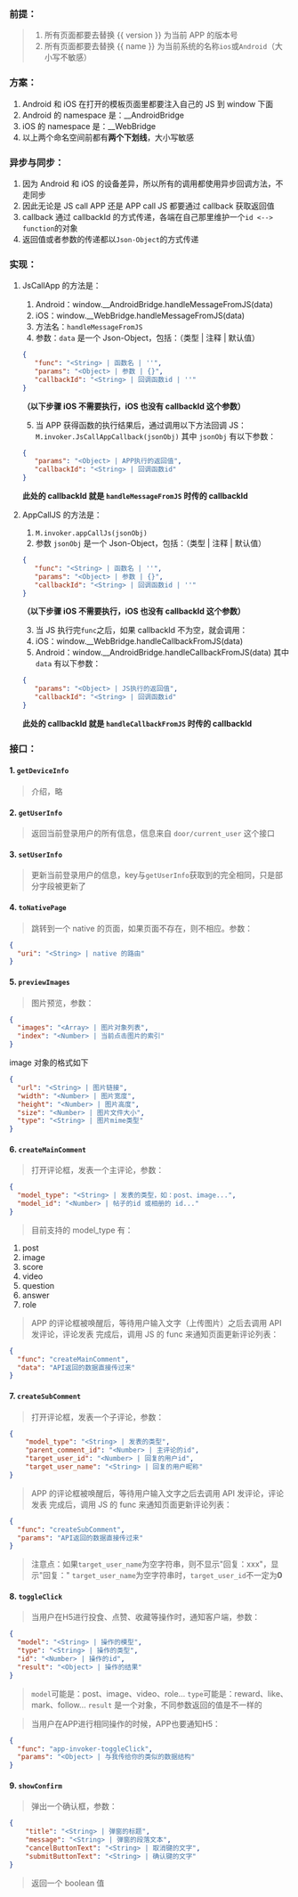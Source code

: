 ### 前提：

>1. 所有页面都要去替换 {{ version }} 为当前 APP 的版本号
>2. 所有页面都要去替换 {{ name }} 为当前系统的名称`ios`或`Android`（大小写不敏感）

### 方案：

1. Android 和 iOS 在打开的模板页面里都要注入自己的 JS 到 window 下面
2. Android 的 namespace 是：__AndroidBridge
3. iOS 的 namespace 是：__WebBridge
4. 以上两个命名空间前都有**两个下划线**，大小写敏感

### 异步与同步：

1. 因为 Android 和 iOS 的设备差异，所以所有的调用都使用异步回调方法，不走同步
2. 因此无论是 JS call APP 还是 APP call JS 都要通过 callback 获取返回值
3. callback 通过 callbackId 的方式传递，各端在自己那里维护一个`id <--> function`的对象
4. 返回值或者参数的传递都以`Json-Object`的方式传递

### 实现：
1. JsCallApp 的方法是：
    1. Android：window.__AndroidBridge.handleMessageFromJS(data)
    2. iOS：window.__WebBridge.handleMessageFromJS(data)
    3. 方法名：`handleMessageFromJS`
    4. 参数：`data` 是一个 Json-Object，包括：（类型 | 注释 | 默认值）
    ```json
    {
       "func": "<String> | 函数名 | ''",
       "params": "<Object> | 参数 | {}",
       "callbackId": "<String> | 回调函数id | ''"
    }
    ```
    **（以下步骤 iOS 不需要执行，iOS 也没有 callbackId 这个参数）**
    
    5. 当 APP 获得函数的执行结果后，通过调用以下方法回调 JS：
    `M.invoker.JsCallAppCallback(jsonObj)`
    其中 `jsonObj` 有以下参数：
    ```json
    {
       "params": "<Object> | APP执行的返回值",
       "callbackId": "<String> | 回调函数id"
    }
    ```
    **此处的 callbackId 就是 `handleMessageFromJS` 时传的 callbackId**

2. AppCallJS 的方法是：
    1. `M.invoker.appCallJs(jsonObj)`
    2. 参数 `jsonObj` 是一个 Json-Object，包括：（类型 | 注释 | 默认值）
    ```json
    {
       "func": "<String> | 函数名 | ''",
       "params": "<Object> | 参数 | {}",
       "callbackId": "<String> | 回调函数id | ''"
    }
    ```
    **（以下步骤 iOS 不需要执行，iOS 也没有 callbackId 这个参数）**
    
    3. 当 JS 执行完`func`之后，如果 callbackId 不为空，就会调用：
    4. iOS：window.__WebBridge.handleCallbackFromJS(data)
    5. Android：window.__AndroidBridge.handleCallbackFromJS(data)
    其中 `data` 有以下参数：
    ```json
    {
       "params": "<Object> | JS执行的返回值",
       "callbackId": "<String> | 回调函数id"
    }
    ```
    **此处的 callbackId 就是 `handleCallbackFromJS` 时传的 callbackId**
    
    
### 接口：
#### 1. `getDeviceInfo`
> 介绍，略

#### 2. `getUserInfo`
> 返回当前登录用户的所有信息，信息来自 `door/current_user` 这个接口

#### 3. `setUserInfo`
> 更新当前登录用户的信息，key与`getUserInfo`获取到的完全相同，只是部分字段被更新了

#### 4. `toNativePage`
> 跳转到一个 native 的页面，如果页面不存在，则不相应。参数：
```json
{
  "uri": "<String> | native 的路由"
}
```

#### 5. `previewImages`
> 图片预览，参数：
```json
{
  "images": "<Array> | 图片对象列表",
  "index": "<Number> | 当前点击图片的索引"
}
```
image 对象的格式如下
```json
{
  "url": "<String> | 图片链接",
  "width": "<Number> | 图片宽度",
  "height": "<Number> | 图片高度",
  "size": "<Number> | 图片文件大小",
  "type": "<String> | 图片mime类型"
}
```

#### 6. `createMainComment`
> 打开评论框，发表一个主评论，参数：
```json
{
  "model_type": "<String> | 发表的类型，如：post、image...",
  "model_id": "<Number> | 帖子的id 或相册的 id..."
}
```
> 目前支持的 model_type 有：
1. post
2. image
3. score
4. video
5. question
6. answer
7. role
> APP 的评论框被唤醒后，等待用户输入文字（上传图片）之后去调用 API 发评论，评论发表
> 完成后，调用 JS 的 func 来通知页面更新评论列表：
```json
{
  "func": "createMainComment",
  "data": "API返回的数据直接传过来"
}
```

#### 7. `createSubComment`
> 打开评论框，发表一个子评论，参数：
```json
{
    "model_type": "<String> | 发表的类型",
    "parent_comment_id": "<Number> | 主评论的id",
    "target_user_id": "<Number> | 回复的用户id",
    "target_user_name": "<String> | 回复的用户昵称"
}
```
> APP 的评论框被唤醒后，等待用户输入文字之后去调用 API 发评论，评论发表
> 完成后，调用 JS 的 func 来通知页面更新评论列表：
```json
{
  "func": "createSubComment",
  "params": "API返回的数据直接传过来"
}
```
> 注意点：如果`target_user_name`为空字符串，则不显示"回复：xxx"，显示"回复："
> `target_user_name`为空字符串时，`target_user_id`不一定为**0**

#### 8. `toggleClick`
> 当用户在H5进行投食、点赞、收藏等操作时，通知客户端，参数：
```json
{
  "model": "<String> | 操作的模型",
  "type": "<String> | 操作的类型",
  "id": "<Number> | 操作的id",
  "result": "<Object> | 操作的结果"
}
```
> `model`可能是：post、image、video、role...
> `type`可能是：reward、like、mark、follow...
> `result` 是一个对象，不同参数返回的值是不一样的

> 当用户在APP进行相同操作的时候，APP也要通知H5：
```json
{
  "func": "app-invoker-toggleClick",
  "params": "<Object> | 与我传给你的类似的数据结构"
}
```

#### 9. `showConfirm`
> 弹出一个确认框，参数：
```json
{
    "title": "<String> | 弹窗的标题",
    "message": "<String> | 弹窗的段落文本",
    "cancelButtonText": "<String> | 取消键的文字",
    "submitButtonText": "<String> | 确认键的文字"
}
```
> 返回一个 boolean 值